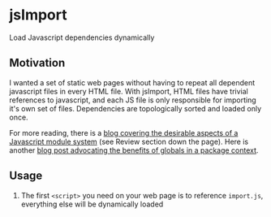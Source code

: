 jsImport
========

Load Javascript dependencies dynamically

Motivation
----------

I wanted a set of static web pages without having to repeat all
dependent javascript files in every HTML file.  With jsImport, HTML files have
trivial references to javascript, and each JS file is only responsible for
importing it's own set of files.  Dependencies are topologically sorted and
loaded only once.

For more reading, there is a [blog covering the desirable aspects of a
Javascript module system](http://blog.startifact.com/posts/js-dependency-tools-redux.html)
(see Review section down the page).  Here is another [blog post advocating the benefits of globals in a package context](http://lisperator.net/blog/thoughts-on-commonjs-requirejs/).


Usage
-----

  1. The first ```<script>``` you need on your web page is to reference
  ```import.js```, everything else will be dynamically loaded

        <HEAD>
            <script type="application/javascript" src="js/import.js"/>
        </HEAD>

  2. The second script must call ```importScript``` with two parameters: A
  (list of) Javacript file(s) to load, and a function to run when they are loaded


        importScript('tests.lib/A.js', function(){
            A();
        });

  3. All other javascript files can have ```importScript()``` calls to indicate
  the dependencies for itself

Here is [a simple example](tests/Simple.html) to demonstrate usage.


BENEFITS
--------

**Simple html pages**

All but a few JS files are mentioned in your HTML page.  The dependencies have
 been moved where they make logical sense.

**Dependencies only specified once**

With the JS out of the HTML, each JS file is only responsible for importing the
JS it needs.

**Simple call structure**

Dependencies are referenced by relative, or absolute file names.  This includes
*.css files, which often come with plugins.

**Parallel and serial dependencies**

Most times dependency order does not matter because you are importing independent
objects:  For example, it does not matter if the ```dateLib.js``` library is
loaded first, or the ```mathLib.js``` library is first.

Some JS declares objects that are used by other JS files.  Usually, the web
server is responsible for inserting the ```<script>``` tags into the html header
in the proper order; ```importScript``` can do this instead.

**Import old-style JS (namespace pollution)**

Namespace pollution can be bad, but it is mostly good [http://lisperator.net/blog/thoughts-on-commonjs-requirejs/](http://lisperator.net/blog/thoughts-on-commonjs-requirejs/).
```importScript``` is designed to act like import commands in other
languages, where importing a library adds multiple objects and functions to the
immediate namespace.

There are many old-style JS out there that add multiple names to the window
object.  ```importScript``` can import those simply, without encapsulating and
exporting as per require.js

**Less Server-side work**

The server need not inject the JS scripts into the html template, and only needs
to serve the pages unchanged.  Web infrastructure can cache pages without ever
going back to server to begin with.



BASIC FEATURES
--------------

**Declare a Dependency**

All dependcies must be the first instructions in a JS file.  Sorry, but the preprocessor is naive.

    importScript("a.js");


**Declare Many Dependecies (any order)**

Multiple dependencies can be listed, but the import routine will rearrage them as required.

    importScript("a.js");
    importScript("b.js");
    importScript("c.js");

**Declare Many Dependencies (serial order)**

Use an array to force a specific import order.  This is useful
 when using non-minified version of JS libraries which are broken into many files, or when using plugins.

	importScript([
        "a.js",
        "b.js",
        "c.js"
    ]);

IMPORTANT
---------

```importScript``` is only ever called once.  This first call can have two parameters.

  1. JS dependency (list)
  2. Function to run when **all** scripts are loaded

During this first call, ```importScript``` is replaced with an impotent function
so calling it again does nothing.  This first call is responsible for scanning all JS
files and loading them into the ```<HEAD>```.  Despite all the ```importScript```
function calls in your code, they are actually treated like pre processing directives.


DRAWBACKS
---------

Here are some of complications to look out for

**ONLY WORKS IN FIREFOX**

This has only ever been tried on Firefox.

**STILL HAS BUGS**

Only the most naive logic is used to pre-process the Javascript and pull out ```importScript()``` calls.

**SLOW**

All scripts are loaded immediately, which can delay apparent page loading.  Caching reduces the load times
significantly, but I suggest some sort of default screen while the user waits.

**NO PACKAGE MANGER**

Slowness could be solved if the dependecy analysis and minification was done at
deployment time.  No such code has been written to do this yet

**NOT DYNAMIC**

The dependency analysis is done once for the whole page.  If there are JS
files that never get used, they are still loaded.   Maybe this library can be
extended to perform dynamic loads.




